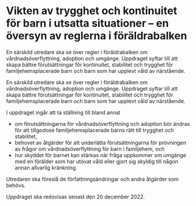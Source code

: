 # Vikten av trygghet och kontinuitet för barn i utsatta situationer – en översyn av reglerna i föräldrabalken

En särskild utredare ska se över regler i föräldrabalken om vårdnadsöverflyttning, adoption och umgänge. Uppdraget syftar till att skapa bättre förutsättningar för kontinuitet, stabilitet och trygghet för familjehemsplacerade barn och barn som har upplevt våld av närstående.

En särskild utredare ska se över regler i föräldrabalken om vårdnadsöverflyttning, adoption och umgänge. Uppdraget syftar till att skapa bättre förutsättningar för kontinuitet, stabilitet och trygghet för familjehemsplacerade barn och barn som har upplevt våld av närstående.

I uppdraget ingår att ta ställning till bland annat

* om förutsättningarna för vårdnadsöverflyttning och adoption bör ändras för att tillgodose familjehemsplacerade barns rätt till trygghet och stabilitet,
* behovet av åtgärder för att underlätta förutsättningarna för prövningen av frågor om vårdnadsöverflyttning för barn i familjehem, och
* hur skyddet för barnet kan stärkas när fråga uppkommer om umgänge med en förälder som har utövat våld eller gjort sig skyldig till någon annan allvarlig kränkning.

Utredaren ska föreslå de författningsändringar och andra åtgärder som
behövs.

Uppdraget ska redovisas senast den 20 december 2022.
